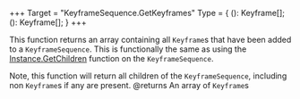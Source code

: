 +++
Target = "KeyframeSequence.GetKeyframes"
Type = { (): Keyframe[]; (): Keyframe[]; }
+++

This function returns an array containing all `Keyframe`s that have been added to a `KeyframeSequence`. This is functionally the same as using the [Instance.GetChildren](https://developer.roblox.com/api-reference/function/Instance/GetChildren) function on the `KeyframeSequence`.Note, this function will return all children of the `KeyframeSequence`, including non `Keyframe`s if any are present.@returns An array of `Keyframe`s